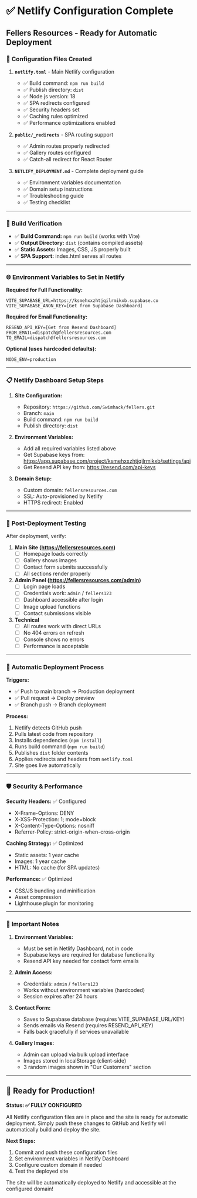 # ✅ Netlify Configuration Complete
## Fellers Resources - Ready for Automatic Deployment

### 🚀 **Configuration Files Created**

1. **`netlify.toml`** - Main Netlify configuration
   - ✅ Build command: `npm run build`
   - ✅ Publish directory: `dist`
   - ✅ Node.js version: 18
   - ✅ SPA redirects configured
   - ✅ Security headers set
   - ✅ Caching rules optimized
   - ✅ Performance optimizations enabled

2. **`public/_redirects`** - SPA routing support
   - ✅ Admin routes properly redirected
   - ✅ Gallery routes configured
   - ✅ Catch-all redirect for React Router

3. **`NETLIFY_DEPLOYMENT.md`** - Complete deployment guide
   - ✅ Environment variables documentation
   - ✅ Domain setup instructions
   - ✅ Troubleshooting guide
   - ✅ Testing checklist

---

### 🔧 **Build Verification**

- ✅ **Build Command:** `npm run build` (works with Vite)
- ✅ **Output Directory:** `dist` (contains compiled assets)
- ✅ **Static Assets:** Images, CSS, JS properly built
- ✅ **SPA Support:** index.html serves all routes

---

### 🌐 **Environment Variables to Set in Netlify**

**Required for Full Functionality:**
```
VITE_SUPABASE_URL=https://ksmehxxzhtjqilrmikxb.supabase.co
VITE_SUPABASE_ANON_KEY=[Get from Supabase Dashboard]
```

**Required for Email Functionality:**
```
RESEND_API_KEY=[Get from Resend Dashboard]
FROM_EMAIL=dispatch@fellersresources.com
TO_EMAIL=dispatch@fellersresources.com
```

**Optional (uses hardcoded defaults):**
```
NODE_ENV=production
```

---

### 📋 **Netlify Dashboard Setup Steps**

1. **Site Configuration:**
   - Repository: `https://github.com/Swimhack/fellers.git`
   - Branch: `main`
   - Build command: `npm run build`
   - Publish directory: `dist`

2. **Environment Variables:**
   - Add all required variables listed above
   - Get Supabase keys from: https://app.supabase.com/project/ksmehxxzhtjqilrmikxb/settings/api
   - Get Resend API key from: https://resend.com/api-keys

3. **Domain Setup:**
   - Custom domain: `fellersresources.com`
   - SSL: Auto-provisioned by Netlify
   - HTTPS redirect: Enabled

---

### 🧪 **Post-Deployment Testing**

After deployment, verify:

1. **Main Site (https://fellersresources.com)**
   - [ ] Homepage loads correctly
   - [ ] Gallery shows images
   - [ ] Contact form submits successfully
   - [ ] All sections render properly

2. **Admin Panel (https://fellersresources.com/admin)**
   - [ ] Login page loads
   - [ ] Credentials work: `admin` / `fellers123`
   - [ ] Dashboard accessible after login
   - [ ] Image upload functions
   - [ ] Contact submissions visible

3. **Technical**
   - [ ] All routes work with direct URLs
   - [ ] No 404 errors on refresh
   - [ ] Console shows no errors
   - [ ] Performance is acceptable

---

### 🔄 **Automatic Deployment Process**

**Triggers:**
- ✅ Push to main branch → Production deployment
- ✅ Pull request → Deploy preview
- ✅ Branch push → Branch deployment

**Process:**
1. Netlify detects GitHub push
2. Pulls latest code from repository
3. Installs dependencies (`npm install`)
4. Runs build command (`npm run build`)
5. Publishes `dist` folder contents
6. Applies redirects and headers from `netlify.toml`
7. Site goes live automatically

---

### 🛡️ **Security & Performance**

**Security Headers:** ✅ Configured
- X-Frame-Options: DENY
- X-XSS-Protection: 1; mode=block
- X-Content-Type-Options: nosniff
- Referrer-Policy: strict-origin-when-cross-origin

**Caching Strategy:** ✅ Optimized
- Static assets: 1 year cache
- Images: 1 year cache
- HTML: No cache (for SPA updates)

**Performance:** ✅ Optimized
- CSS/JS bundling and minification
- Asset compression
- Lighthouse plugin for monitoring

---

### 🚨 **Important Notes**

1. **Environment Variables:**
   - Must be set in Netlify Dashboard, not in code
   - Supabase keys are required for database functionality
   - Resend API key needed for contact form emails

2. **Admin Access:**
   - Credentials: `admin` / `fellers123`
   - Works without environment variables (hardcoded)
   - Session expires after 24 hours

3. **Contact Form:**
   - Saves to Supabase database (requires VITE_SUPABASE_URL/KEY)
   - Sends emails via Resend (requires RESEND_API_KEY)
   - Falls back gracefully if services unavailable

4. **Gallery Images:**
   - Admin can upload via bulk upload interface
   - Images stored in localStorage (client-side)
   - 3 random images shown in "Our Customers" section

---

## 🎯 **Ready for Production!**

**Status: ✅ FULLY CONFIGURED**

All Netlify configuration files are in place and the site is ready for automatic deployment. Simply push these changes to GitHub and Netlify will automatically build and deploy the site.

**Next Steps:**
1. Commit and push these configuration files
2. Set environment variables in Netlify Dashboard
3. Configure custom domain if needed
4. Test the deployed site

The site will be automatically deployed to Netlify and accessible at the configured domain!
